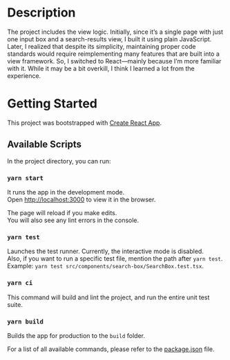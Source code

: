 # Description

The project includes the view logic. Initially, since it’s a single page with just one input box and a search-results view, I built it using plain JavaScript. Later, I realized that despite its simplicity, maintaining proper code standards would require reimplementing many features that are built into a view framework. So, I switched to React—mainly because I’m more familiar with it. While it may be a bit overkill, I think I learned a lot from the experience.

# Getting Started

This project was bootstrapped with [Create React App](https://github.com/facebook/create-react-app).

## Available Scripts

In the project directory, you can run:

### `yarn start`

It runs the app in the development mode.\
Open [http://localhost:3000](http://localhost:3000) to view it in the browser.

The page will reload if you make edits.\
You will also see any lint errors in the console.

### `yarn test`

Launches the test runner. Currently, the interactive mode is disabled.\
Also, if you want to run a specific test file, mention the path after `yarn test`.\
Example: `yarn test src/components/search-box/SearchBox.test.tsx`.

### `yarn ci`

This command will build and lint the project, and run the entire unit test suite.

### `yarn build`

Builds the app for production to the `build` folder.

For a list of all available commands, please refer to the [package.json](https://github.com/khshourov/dictionary-api/blob/main/views/interactivity/package.json) file.
